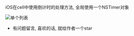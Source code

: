 iOS在cell中使用倒计时的处理方法, 全局使用一个NSTimer对象


![单个列表](https://github.com/herobin22/OYCountDownManager/raw/master/gif-single.gif)


* 有问题留言, 喜欢的话, 就给作者一个star
